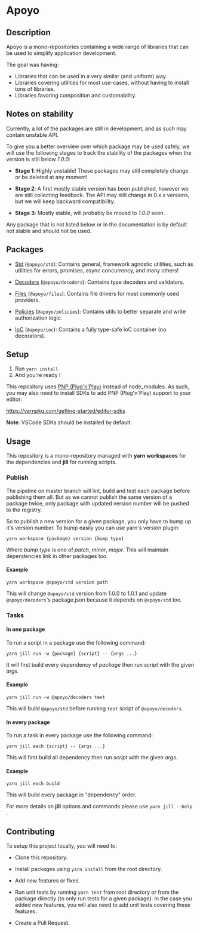 # Apoyo

## Description

Apoyo is a mono-repositories containing a wide range of libraries that can be used to simplify application development.

The goal was having:

- Libraries that can be used in a very similar (and uniform) way.
- Libraries covering utilities for most use-cases, without having to install tons of libraries.
- Libraries favoring composition and customability.

## Notes on stability

Currently, a lot of the packages are still in development, and as such may contain unstable API.

To give you a better overview over which package may be used safely, we will use the following stages to track the stability of the packages when the version is still below *1.0.0*:

- **Stage 1**: Highly unstable! These packages may still completely change or be deleted at any moment!

- **Stage 2**: A first mostly stable version has been published, however we are still collecting feedback. The API may still change in 0.x.x versions, but we will keep backward compatibility.

- **Stage 3**: Mostly stable, will probably be moved to *1.0.0* soon.

Any package that is not listed below or in the documentation is by default not stable and should not be used.

## Packages

- [Std](packages/std) (`@apoyo/std`): Contains general, framework agnostic utilities, such as utilities for errors, promises, async concurrency, and many others!

- [Decoders](packages/decoders) (`@apoyo/decoders`): Contains type decoders and validators.

- [Files](packages/files) (`@apoyo/files`): Contains file drivers for most commonly used providers.

- [Policies](packages/policies) (`@apoyo/policies`): Contains utils to better separate and write authorization logic.

- [IoC](packages/ioc) (`@apoyo/ioc`): Contains a fully type-safe IoC container (no decorators).

<!--
Packages that are not ready yet:

- [IOC](packages/ioc) (`@apoyo/ioc`): A simple functional dependency injector.

- [Process](packages/process) (`@apoyo/process`): Contains Nodejs process utils, such as auto-loading .env files, validating and parsing environment variables, a zero-config logger (using pino), etc...

-->

## Setup

1. Run `yarn install`
2. And you're ready !

This repository uses [PNP (Plug'n'Play)](https://yarnpkg.com/features/pnp) instead of node_modules.
As such, you may also need to install SDKs to add PNP (Plug'n'Play) support to your editor:

<https://yarnpkg.com/getting-started/editor-sdks>

**Note**: VSCode SDKs should be installed by default.

## Usage

This repository is a mono-repository managed with **yarn workspaces** for the dependencies
and **jill** for running scripts.

### Publish

The pipeline on master branch will lint, build and test each package before publishing them all.
But as we cannot publish the same version of a package twice, only package with updated version number
will be pushed to the registry.

So to publish a new version for a given package, you only have to bump up it's version number.
To bump easily you can use yarn's version plugin:

```shell
yarn workspace {package} version {bump type}
```

Where _bump type_ is one of _patch_, _minor_, _major_. This will maintain dependencies link in other packages too.

#### Example

```shell
yarn workspace @apoyo/std version path
```

This will change `@apoyo/std` version from 1.0.0 to 1.0.1 and update `@apoyo/decoders`'s package.json
because it depends on `@apoyo/std` too.

### Tasks

#### In one package

To run a script in a package use the following command:

```shell
yarn jill run -w {package} {script} -- {args ...}
```

It will first build every dependency of _package_ then run _script_ with the given _args_.

#### Example

```shell
yarn jill run -w @apoyo/decoders test
```

This will build `@apoyo/std` before running `test` script of `@apoyo/decoders`.

#### In every package

To run a task in every package use the following command:

```shell
yarn jill each {script} -- {args ...}
```

This will first build all dependency then run _script_ with the given _args_.

#### Example

```shell
yarn jill each build
```

This will build every package in "dependency" order.

For more details on **jill** options and commands please use `yarn jill --help` .

## Contributing

To setup this project locally, you will need to:

- Clone this repository.

- Install packages using `yarn install` from the root directory.

- Add new features or fixes.

- Run unit tests by running `yarn test` from root directory or from the package directly (to only run tests for a given package). In the case you added new features, you will also need to add unit tests covering these features.

- Create a Pull Request.
